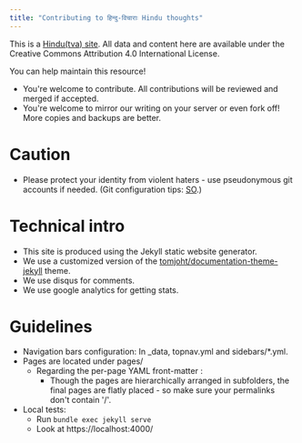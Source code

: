 ```yaml
---
title: "Contributing to हिन्दु-विचाराः Hindu thoughts"
---
```


This is a [Hindu(tva) site](http://hindutva.github.io/). All data and content here are available under the Creative Commons Attribution 4.0 International License.

You can help maintain this resource!
- You're welcome to contribute. All contributions will be reviewed and merged if accepted.
- You're welcome to mirror our writing on your server or even fork off! More copies and backups are better.

# Caution
- Please protect your identity from violent haters - use pseudonymous git accounts if needed. (Git configuration tips: [SO](https://stackoverflow.com/a/45327500/444644).)

# Technical intro
- This site is produced using the Jekyll static website generator.
- We use a customized version of the [tomjoht/documentation-theme-jekyll](http://github.com/tomjoht/documentation-theme-jekyll) theme.
- We use disqus for comments.
- We use google analytics for getting stats.

# Guidelines
- Navigation bars configuration: In _data, topnav.yml and sidebars/*.yml.
- Pages are located under pages/
  - Regarding the per-page YAML front-matter :
      - Though the pages are hierarchically arranged in subfolders, the final pages are flatly placed - so make sure your permalinks don't contain '/'.
- Local tests:
  - Run `bundle exec jekyll serve`
  - Look at https://localhost:4000/
  
